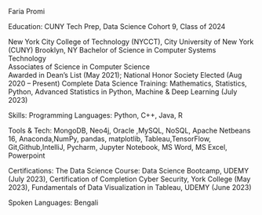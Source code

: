 Faria Promi

Education:
CUNY Tech Prep, Data Science Cohort 9, Class of 2024

New York City College of Technology (NYCCT), City University of New York (CUNY)   	Brooklyn, NY
Bachelor of Science in Computer Systems Technology	
Associates of Science in Computer Science                                                                                                                 
Awarded in Dean’s List (May 2021); National Honor Society Elected (Aug 2020 – Present)
Complete Data Science Training: Mathematics, Statistics, Python, Advanced Statistics in Python, Machine & Deep Learning (July 2023)


Skills:
Programming Languages: Python, C++, Java, R

Tools & Tech: MongoDB, Neo4j, Oracle ,MySQL, NoSQL, Apache Netbeans 16, Anaconda,NumPy, pandas, matplotlib, Tableau,TensorFlow, Git,Github,IntelliJ, Pycharm, Jupyter Notebook, MS Word, MS Excel, Powerpoint

Certifications: The Data Science Course: Data Science Bootcamp, UDEMY (July 2023), Certification of Completion Cyber Security, York College (May 2023), Fundamentals of Data Visualization in Tableau, UDEMY (June 2023)

Spoken Languages: Bengali 
